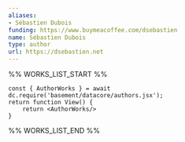 ```yaml
---
aliases:
- Sébastien Dubois
funding: https://www.buymeacoffee.com/dsebastien
name: Sébastien Dubois
type: author
url: https://dsebastien.net
---
```



%% WORKS_LIST_START %%

```datacorejsx
const { AuthorWorks } = await dc.require('basement/datacore/authors.jsx');
return function View() {
    return <AuthorWorks/>
}
```
%% WORKS_LIST_END %%